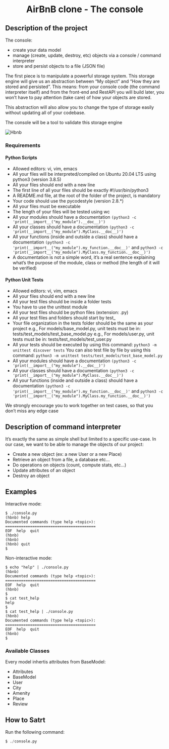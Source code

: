 
<h1 align="center">AirBnB clone - The console </h1>

## Description of the project

The console:

- create your data model
- manage (create, update, destroy, etc) objects via a console / command interpreter
- store and persist objects to a file (JSON file)

The first piece is to manipulate a powerful storage system. This storage engine will give us an abstraction between “My object” and “How they are stored and persisted”. This means: from your console code (the command interpreter itself) and from the front-end and RestAPI you will build later, you won’t have to pay attention (take care) of how your objects are stored.

This abstraction will also allow you to change the type of storage easily without updating all of your codebase.

The console will be a tool to validate this storage engine

![Hbnb](https://i.ibb.co/RSzZ5yh/815046647d23428a14ca.png)

### Requirements 

#### Python Scripts
- Allowed editors: vi, vim, emacs
- All your files will be interpreted/compiled on Ubuntu 20.04 LTS using python3 (version 3.8.5)
- All your files should end with a new line
- The first line of all your files should be exactly #!/usr/bin/python3
- A README.md file, at the root of the folder of the project, is mandatory
- Your code should use the pycodestyle (version 2.8.*)
- All your files must be executable
- The length of your files will be tested using wc
- All your modules should have a documentation ```(python3 -c 'print(__import__("my_module").__doc__)')```
- All your classes should have a documentation ```(python3 -c 'print(__import__("my_module").MyClass.__doc__)')```
- All your functions (inside and outside a class) should have a documentation ```(python3 -c 'print(__import__("my_module").my_function.__doc__)'``` and ```python3 -c 'print(__import__("my_module").MyClass.my_function.__doc__)')```
- A documentation is not a simple word, it’s a real sentence explaining what’s the purpose of the module, class or method (the length of it will be verified)

#### Python Unit Tests
- Allowed editors: vi, vim, emacs
- All your files should end with a new line
- All your test files should be inside a folder tests
- You have to use the unittest module
- All your test files should be python files (extension: .py)
- All your test files and folders should start by test_
- Your file organization in the tests folder should be the same as your project
e.g., For models/base_model.py, unit tests must be in: tests/test_models/test_base_model.py
e.g., For models/user.py, unit tests must be in: tests/test_models/test_user.py
- All your tests should be executed by using this command: ```python3 -m unittest discover tests```
You can also test file by file by using this command: ```python3 -m unittest tests/test_models/test_base_model.py```
- All your modules should have a documentation ```(python3 -c 'print(__import__("my_module").__doc__)')```
- All your classes should have a documentation ```(python3 -c 'print(__import__("my_module").MyClass.__doc__)')```
- All your functions (inside and outside a class) should have a documentation ```(python3 -c 'print(__import__("my_module").my_function.__doc__)'``` and ```python3 -c 'print(__import__("my_module").MyClass.my_function.__doc__)')```
  
We strongly encourage you to work together on test cases, so that you don’t miss any edge case


## Description of command interpreter
It’s exactly the same as simple shell but limited to a specific use-case. In our case, we want to be able to manage the objects of our project:

- Create a new object (ex: a new User or a new Place)
- Retrieve an object from a file, a database etc…
- Do operations on objects (count, compute stats, etc…)
- Update attributes of an object
- Destroy an object

## Examples

Interactive mode:
```
$ ./console.py
(hbnb) help
Documented commands (type help <topic>):
========================================
EOF  help  quit
(hbnb)
(hbnb)
(hbnb) quit
$
```
Non-interactive mode:
```
$ echo "help" | ./console.py
(hbnb)
Documented commands (type help <topic>):
========================================
EOF  help  quit
(hbnb) 
$
$ cat test_help
help
$
$ cat test_help | ./console.py
(hbnb)
Documented commands (type help <topic>):
========================================
EOF  help  quit
(hbnb)
$
```

### Available Classes

Every model inhertis attributes from BaseModel:

- Attributes
- BaseModel
- User
- City
- Amenity
- Place
- Review

## How to Satrt

Run the following command:

```python
$ ./console.py
```
